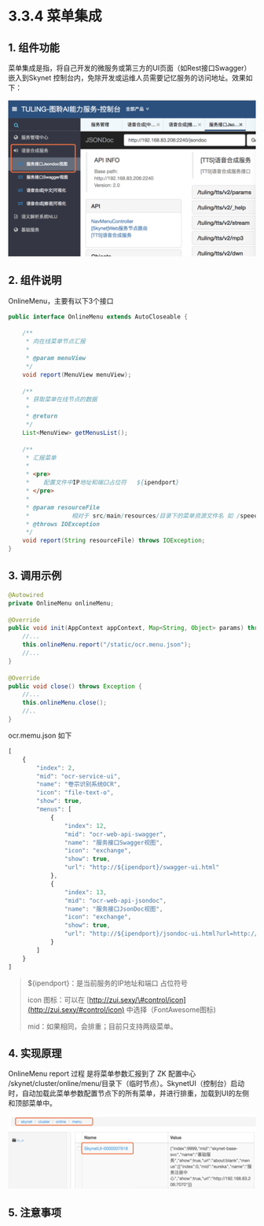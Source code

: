# 3.3.4 菜单集成

## 1. 组件功能

菜单集成是指，将自己开发的微服务或第三方的UI页面（如Rest接口Swagger）嵌入到Skynet 控制台内，免除开发或运维人员需要记忆服务的访问地址。效果如下：

![](../../.gitbook/assets/image%20%2826%29.png)



## 2. 组件说明

OnlineMenu，主要有以下3个接口

```java
public interface OnlineMenu extends AutoCloseable {

	/**
	 * 向在线菜单节点汇报
	 * 
	 * @param menuView
	 */
	void report(MenuView menuView);

	/**
	 * 获取菜单在线节点的数据
	 * 
	 * @return
	 */
	List<MenuView> getMenusList();

	/**
	 * 汇报菜单
	 * 
	 * <pre>
	 *    配置文件中IP地址和端口占位符   ${ipendport}
	 * </pre>
	 * 
	 * @param resourceFile
	 *            相对于 src/main/resources/目录下的菜单资源文件名 如 /speech.ui.menu.json
	 * @throws IOException
	 */
	void report(String resourceFile) throws IOException;
}
```

## 3. 调用示例

```java
@Autowired
private OnlineMenu onlineMenu;

@Override
public void init(AppContext appContext, Map<String, Object> params) throws Exception {
    //...
    this.onlineMenu.report("/static/ocr.menu.json");
    //...
}

@Override
public void close() throws Exception {
    //...
    this.onlineMenu.close();
    //..
}
```

ocr.memu.json 如下

```javascript
[
	{
		"index": 2,
		"mid": "ocr-service-ui",
		"name": "卷宗识别系统OCR",
		"icon": "file-text-o",
		"show": true,
		"menus": [
            {
                "index": 12,
                "mid": "ocr-web-api-swagger",
                "name": "服务接口Swagger视图",
                "icon": "exchange",
                "show": true,
                "url": "http://${ipendport}/swagger-ui.html"
            },
			{
                "index": 13,
                "mid": "ocr-web-api-jsondoc",
                "name": "服务接口JsonDoc视图",
                "icon": "exchange",
                "show": true,
                "url": "http://${ipendport}/jsondoc-ui.html?url=http://${ipendport}/jsondoc"
            }
		]
	}
]
```

> ${ipendport}：是当前服务的IP地址和端口 占位符号
>
> icon 图标：可以在 [http://zui.sexy/\#control/icon](http://zui.sexy/#control/icon) 中选择（FontAwesome图标\)
>
> mid：如果相同，会排重；目前只支持两级菜单。



## 4. 实现原理

OnlineMenu  report 过程 是将菜单参数汇报到了 ZK  配置中心 /skynet/cluster/online/menu/目录下（临时节点）。SkynetUI（控制台）启动时，自动加载此菜单参数配置节点下的所有菜单，并进行排重，加载到UI的左侧和顶部菜单中。

![](../../.gitbook/assets/image%20%2876%29.png)

## 5. 注意事项

